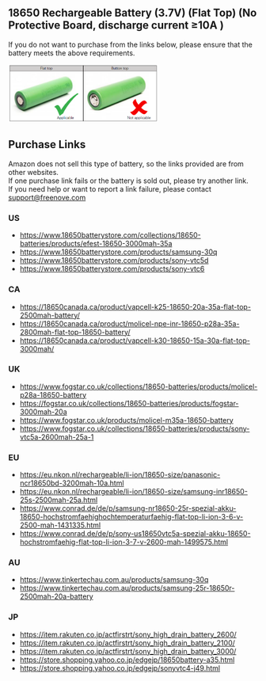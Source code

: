 ## 18650 Rechargeable Battery (3.7V) (Flat Top) (No Protective Board, discharge current ≥10A )

If you do not want to purchase from the links below, please ensure that the battery meets the above requirements.

<img src='18650_Flat-Top_Unprotected.png' width='60%'/>

## Purchase Links

Amazon does not sell this type of battery, so the links provided are from other websites.  
If one purchase link fails or the battery is sold out, please try another link.  
If you need help or want to report a link failure, please contact [support@freenove.com](mailto:support@freenove.com)

### US

* https://www.18650batterystore.com/collections/18650-batteries/products/efest-18650-3000mah-35a
* https://www.18650batterystore.com/products/samsung-30q
* https://www.18650batterystore.com/products/sony-vtc5d
* https://www.18650batterystore.com/products/sony-vtc6

### CA

* https://18650canada.ca/product/vapcell-k25-18650-20a-35a-flat-top-2500mah-battery/
* https://18650canada.ca/product/molicel-npe-inr-18650-p28a-35a-2800mah-flat-top-18650-battery/
* https://18650canada.ca/product/vapcell-k30-18650-15a-30a-flat-top-3000mah/

### UK

* https://www.fogstar.co.uk/collections/18650-batteries/products/molicel-p28a-18650-battery
* https://fogstar.co.uk/collections/18650-batteries/products/fogstar-3000mah-20a
* https://www.fogstar.co.uk/products/molicel-m35a-18650-battery
* https://www.fogstar.co.uk/collections/18650-batteries/products/sony-vtc5a-2600mah-25a-1

### EU

* https://eu.nkon.nl/rechargeable/li-ion/18650-size/panasonic-ncr18650bd-3200mah-10a.html
* https://eu.nkon.nl/rechargeable/li-ion/18650-size/samsung-inr18650-25s-2500mah-25a.html
* https://www.conrad.de/de/p/samsung-nr18650-25r-spezial-akku-18650-hochstromfaehighochtemperaturfaehig-flat-top-li-ion-3-6-v-2500-mah-1431335.html
* https://www.conrad.de/de/p/sony-us18650vtc5a-spezial-akku-18650-hochstromfaehig-flat-top-li-ion-3-7-v-2600-mah-1499575.html

### AU

* https://www.tinkertechau.com.au/products/samsung-30q
* https://www.tinkertechau.com.au/products/samsung-25r-18650r-2500mah-20a-battery

### JP

* https://item.rakuten.co.jp/actfirstrt/sony_high_drain_battery_2600/
* https://item.rakuten.co.jp/actfirstrt/sony_high_drain_battery_2100/
* https://item.rakuten.co.jp/actfirstrt/sony_high_drain_battery_3000/
* https://store.shopping.yahoo.co.jp/edgejp/18650battery-a35.html
* https://store.shopping.yahoo.co.jp/edgejp/sonyvtc4-j49.html
